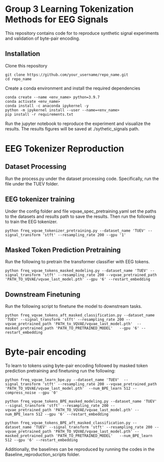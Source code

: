 # Group 3 Learning Tokenization Methods for EEG Signals

This repository contains code for to reproduce synthetic signal experiments and validation of byte-pair encoding.

## Installation
Clone this repository
```
git clone https://github.com/your_username/repo_name.git
cd repo_name
```

Create a conda environment and install the required dependencies
```
conda create --name <env_name> python=3.9.7
conda activate <env_name>
conda install -c anaconda ipykernel -y
python -m ipykernel install --user --name=<env_name>
pip install -r requirements.txt
```

Run the jupyter notebook to reproduce the experiment and visualize the results. The results figures will be saved at ./sythetic_signals path.


# EEG Tokenizer Reproduction

## Dataset Processing
Run the process.py under the dataset processing code. Specifically, run the file under the TUEV folder.

## EEG tokenizer training
Under the config folder and file vqvae_spec_pretraining.yaml set the paths to the datasets and results path to save the results. Then run the following to train the EEG tokenizer.
```
python freq_vqvae_tokenizer_pretraining.py --dataset_name 'TUEV' --signal_transform 'stft' --resampling_rate 200 --gpu '1'
```

## Masked Token Prediction Pretraining
Run the following to pretrain the transformer classifier with EEG tokens.
```
python freq_vqvae_tokens_masked_modeling.py --dataset_name 'TUEV' --signal_transform 'stft' --resampling_rate 200 --vqvae_pretrained_path 'PATH_TO_VQVAE/vqvae_last_model.pth' --gpu '6' --restart_embedding

```


## Downstream Finetuning
Run the following script to finetune the model to downstream tasks.

```
python freq_vqvae_tokens_aft_masked_classification.py --dataset_name 'TUEV' --signal_transform 'stft' --resampling_rate 200 --vqvae_pretrained_path 'PATH_to_VQVAE/vqvae_last_model.pth'  --masked_pretrained_path 'PATH_TO_PRETRAINED_MODEL'   --gpu '6' --restart_embedding
```

# Byte-pair encoding
To learn to tokens using byte-pair encoding followed by masked token prediction pretraining and finetuning run the following:

```
python freq_vqvae_learn_bpe.py --dataset_name 'TUEV'  --signal_transform 'stft' --resampling_rate 200 --vqvae_pretrained_path 'PATH_TO_VQVAE/vqvae_last_model.pth'  --num_BPE_learn 512 --compress_noise --gpu '0'
```
```
python freq_vqvae_tokens_BPE_masked_modeling.py --dataset_name 'TUEV' --signal_transform 'stft' --resampling_rate 200 --vqvae_pretrained_path 'PATH_TO_VQVAE/vqvae_last_model.pth' --num_BPE_learn 512 --gpu '6' --restart_embedding

```
```
python freq_vqvae_tokens_BPE_aft_masked_classification.py --dataset_name 'TUEV' --signal_transform 'stft' --resampling_rate 200 --vqvae_pretrained_path 'PATH_TO_VQVAE/vqvae_last_model.pth' --masked_pretrained_path 'PATH_TO_PRETRAINED_MODEL'   --num_BPE_learn 512 --gpu '6' --restart_embedding

```

Additionally, the baselines can be reproduced by running the codes in the Baseline_reproduction_scripts folder.


